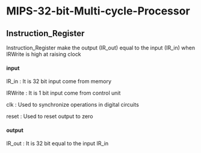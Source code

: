 # MIPS-32-bit-Multi-cycle-Processor

## Instruction_Register
Instruction_Register make the output (IR_out) equal to the input (IR_in) when IRWrite is high at raising clock 

#### input 
<p> IR_in : It is 32 bit input come from memory </p>
<p> IRWrite : It is 1 bit input come from control unit </p>
<p> clk :  Used to synchronize operations in digital circuits </p>
<p> reset : Used to reset output to zero </p>

#### output
IR_out :  It is 32 bit equal to the input IR_in  





